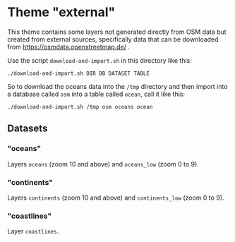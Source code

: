 
# Theme "external"

This theme contains some layers not generated directly from OSM data but
created from external sources, specifically data that can be downloaded from
https://osmdata.openstreetmap.de/ .

Use the script `download-and-import.sh` in this directory like this:

```{sh}
./download-and-import.sh DIR DB DATASET TABLE
```

So to download the oceans data into the `/tmp` directory and then import into
a database called `osm` into a table called `ocean`, call it like this:

```{sh}
./download-and-import.sh /tmp osm oceans ocean
```

## Datasets

### "oceans"

Layers `oceans` (zoom 10 and above) and `oceans_low` (zoom 0 to 9).

### "continents"

Layers `continents` (zoom 10 and above) and `continents_low` (zoom 0 to 9).

### "coastlines"

Layer `coastlines`.

